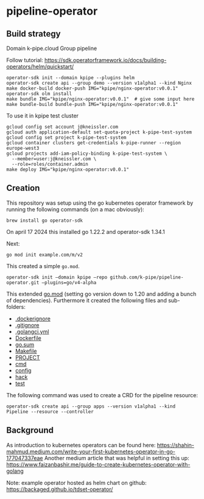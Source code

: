# pipeline-operator

## Build strategy

Domain k-pipe.cloud
Group pipeline

Follow tutorial: https://sdk.operatorframework.io/docs/building-operators/helm/quickstart/

```
operator-sdk init --domain kpipe --plugins helm 
operator-sdk create api --group demo --version v1alpha1 --kind Nginx
make docker-build docker-push IMG="kpipe/nginx-operator:v0.0.1"
operator-sdk olm install
make bundle IMG="kpipe/nginx-operator:v0.0.1"  # give some input here
make bundle-build bundle-push IMG="kpipe/nginx-operator:v0.0.1"
```

To use it in kpipe test cluster

```
gcloud config set account j@kneissler.com
gcloud auth application-default set-quota-project k-pipe-test-system
gcloud config set project k-pipe-test-system
gcloud container clusters get-credentials k-pipe-runner --region europe-west3
gcloud projects add-iam-policy-binding k-pipe-test-system \
  --member=user:j@kneissler.com \
  --role=roles/container.admin
make deploy IMG="kpipe/nginx-operator:v0.0.1"
```



## Creation 

This repository was setup using the go kubernetes operator framework by running the following commands (on a mac obviously):

```
brew install go operator-sdk
```

On april 17 2024 this installed go 1.22.2 and operator-sdk 1.34.1

Next:

```
go mod init example.com/m/v2
```

This created a simple `go.mod`.

```
operator-sdk init —domain kpipe —repo github.com/k-pipe/pipeline-operator.git —plugins=go/v4-alpha
```

This extended [go.mod](./go.mod) (setting go version down to 1.20 and adding a bunch of dependencies).
Furthermore it created the following files and sub-folders:
 * [.dockerignore](./.dockerignore)
 * [.gitignore](./.gitignore)
 * [.golangci.yml](./.golangci.yml)
 * [Dockerfile](./Dockerfile)
 * [go.sum](./go.sum)
 * [Makefile](./Makefile)
 * [PROJECT](./PROJECT)
 * [cmd](./cmd)
 * [config](./config)
 * [hack](./hack)
 * [test](./test)

The following command was used to create a CRD for the pipeline resource:

```
operator-sdk create api --group apps --version v1alpha1 --kind Pipeline --resource --controller
```

## Background

As introduction to kubernetes operators can be found here: https://shahin-mahmud.medium.com/write-your-first-kubernetes-operator-in-go-177047337eae
Another medium article that was helpful in setting this up: https://www.faizanbashir.me/guide-to-create-kubernetes-operator-with-golang

Note: example operator hosted as helm chart on github: https://backaged.github.io/tdset-operator/